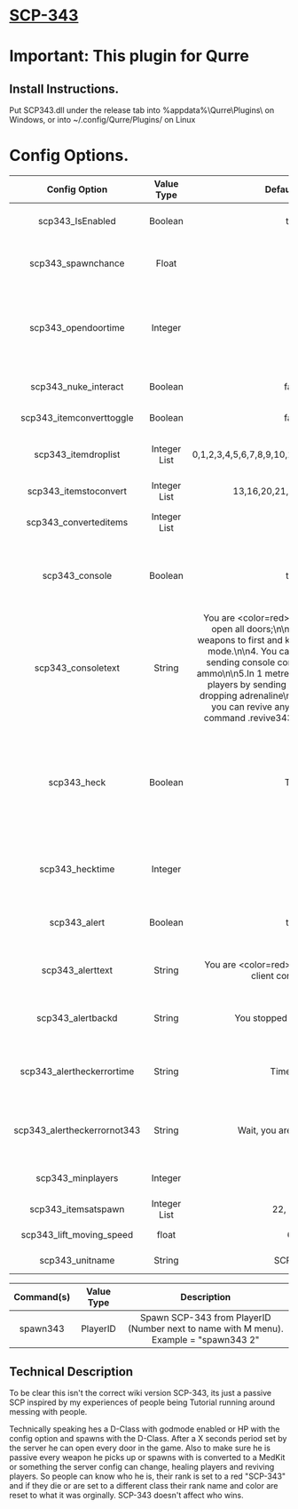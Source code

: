 # [SCP-343](http://www.scp-wiki.net/scp-343)
# Important: This plugin for Qurre

## Install Instructions.
Put SCP343.dll under the release tab into %appdata%\Qurre\Plugins\ on Windows, or into ~/.config/Qurre/Plugins/ on Linux

# Config Options.
| Config Option              | Value Type      | Default Value | Description |
|   :---:                    |     :---:       |    :---:      |    :---:    |
| scp343_IsEnabled                  | Boolean         | true         |  Will loading this plugin on the server or not |
| scp343_spawnchance         | Float           | 10            | Percent chance for SPC-343 to spawn at the start of the round. |
| scp343_opendoortime        | Integer         | 60            | How many seconds after roundstart till SCP-343 can open any door in the game (Like door bypass).               |
| scp343_nuke_interact       | Boolean         | false         | Should SCP-343 beable to interact with the nuke?               |
| scp343_itemconverttoggle   | Boolean         | false         | Should SPC-343 convert items?                                  |
| scp343_itemdroplist        | Integer List    | 0,1,2,3,4,5,6,7,8,9,10,11,14,17,19,22,27,28,29 | What items SCP-343 drops instead of picking up.|
| scp343_itemstoconvert      | Integer List    | 13,16,20,21,23,24,25,26,30 | What items SCP-343 converts. |
| scp343_converteditems      | Integer List    | 14            | What a item should be converted to.       |
| scp343_console             | Boolean         | true          | When 343 spawns should that person be given information about 343 in console      |
| scp343_consoletext         | String          | You are <color=red>scp343</color>:\n\n1. You can open all doors;\n\n2. You can transform weapons to first and kit;\n\n 3. You have a god mode.\n\n4. You can teleport to player by sending console command .tp343 or drop ammo\n\n5.In 1 metre away you , you can heal players by sending command .heal343 or dropping adrenaline\n6. In 1 meter away you, you can revive any dead player sending command .revive343 or dropping flashlight          | What 343 is shown if scp343_console is true.       |
| scp343_heck                | Boolean         | True          | Should players be allowed to use the .heck343 client command to respawn themselves as d-class within scp343_hecktime seconds of round start.     |
| scp343_hecktime            | Integer         | 30            | How long people should beable to respawn themselves as d-class.     |
| scp343_alert               | Boolean         | true          | When 343 spawns should that person will be broadcast    |
| scp343_alerttext           | String          |You are <color=red>SCP-343</color>. Check your client console on [~]  | What 343 is shown if scp343_alert is true.       |
| scp343_alertbackd          | String          | You stopped being scp-343 | What 343 is shown if scp343 will back to usual class d|
| scp343_alertheckerrortime  | String          | Time is left.| What 343 is shown if scp343 will back to usual class d and time is left|
| scp343_alertheckerrornot343| String          | Wait, you are not SCP-343 |  What 343 is shown if not scp343 trying to back to usual class d |
| scp343_minplayers                 | Integer         | 3              | Minimum players for spawning scp343 |
| scp343_itemsatspawn        | Integer List    | 22, 33, 15             | What give scp-343 on spawn |
| scp343_lift_moving_speed          | float           | 6.5            | Moving Speed lift for all players |
| scp343_unitname             | String    | SCP-343             | UnitName for SCP-343 |


| Command(s)                 | Value Type      | Description                              |
|   :---:                    |     :---:       |    :---:                                 |
| spawn343                   | PlayerID        | Spawn SCP-343 from PlayerID (Number next to name with M menu). Example = "spawn343 2" |

## Technical Description  

To be clear this isn't the correct wiki version SCP-343, its just a passive SCP inspired by my experiences of people being Tutorial running around messing with people.

Technically speaking hes a D-Class with godmode enabled or HP with the config option and spawns with the D-Class. After a X seconds period set by the server he can open every door in the game. Also to make sure he is passive every weapon he picks up or spawns with is converted to a MedKit or something the server config can change, healing players and reviving players. So people can know who he is, their rank is set to a red "SCP-343" and if they die or are set to a different class their rank name and color are reset to what it was orginally.
SCP-343 doesn't affect who wins.
